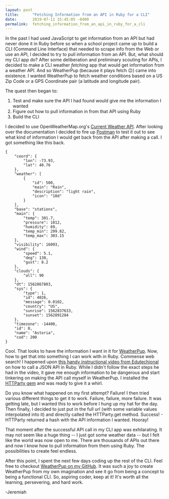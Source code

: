 ```yaml
---
layout: post
title:      "Fetching Information from an API in Ruby for a CLI"
date:       2019-07-11 15:45:05 -0400
permalink:  fetching_information_from_an_api_in_ruby_for_a_cli
---
```



In the past I had used JavaScript to get information from an API but had never done it in Ruby before so when a school project came up to build a CLI (Command Line Interface) that needed to scrape info from the Web or use an API, I decided to try to pull information from an API.  But, what should my CLI app do?  After some deliberation and preliminary scouting for APIs, I decided to make a CLI weather *fetching* app that would get information from a weather API.  And so WeatherPup (because it plays fetch 😉) came into existence.  I wanted WeatherPup to fetch weather conditions based on a US Zip Code or a GPS Coordinate pair (a latitude and longitude pair).

The quest then began to:
1. Test and make sure the API I had found would give me the information I wanted
2. Figure out how to pull information in from that API using Ruby 
3. Build the CLI

I decided to use OpenWeatherMap.org's [Current Weather API](https://openweathermap.org/current).  After looking over the documentation I decided to fire up [Postman](https://www.getpostman.com/) to test it out to see what kind of information I would get back from the API after making a call.  I got something like this back.

```
{
    "coord": {
        "lon": -73.93,
        "lat": 40.76
    },
    "weather": [
        {
            "id": 500,
            "main": "Rain",
            "description": "light rain",
            "icon": "10d"
        }
    ],
    "base": "stations",
    "main": {
        "temp": 301.7,
        "pressure": 1012,
        "humidity": 69,
        "temp_min": 299.82,
        "temp_max": 303.15
    },
    "visibility": 16093,
    "wind": {
        "speed": 5.1,
        "deg": 130,
        "gust": 8.2
    },
    "clouds": {
        "all": 90
    },
    "dt": 1562867803,
    "sys": {
        "type": 1,
        "id": 4026,
        "message": 0.0102,
        "country": "US",
        "sunrise": 1562837633,
        "sunset": 1562891284
    },
    "timezone": -14400,
    "id": 0,
    "name": "Astoria",
    "cod": 200
}
```

Cool.  That looks to have the information I want in it for [WeatherPup](https://github.com/jrodden1/weatherpup).  Now, how to get that into something I can work with in Ruby.  Commense web search!  I happened upon [this handy instructional video from Edutechional](https://www.youtube.com/watch?v=mwtKQlu7a08) on how to call a JSON API in Ruby.  While I didn't follow the exact steps he had in the video, it gave me enough information to be dangerous and start tinkering on making the API call myself in WeatherPup.   I installed the [HTTParty gem](https://rubygems.org/gems/httparty) and was ready to give it a whirl.

Do you know what happened on my first attempt?  Failure!  I then tried various different things to get it to work.  Failure, failure, more failure.  It was getting late, but I wanted this to work before I hung up my hat for the day.  Then finally, I decided to just put in the full url (with some variable values interpolated into it) and directly called the HTTParty.get method.  Success! - HTTParty returned a hash with the API information I wanted.  Hooray!   

That moment after the successful API call in my CLI app was exhilarating.  It may not seem like a huge thing -- I just got some weather data -- but I felt like the world was now open to me.  There are thousands of APIs out there and now I know how to pull information from them using Ruby.  The possibilities to create feel endless.  

After this point, I spent the next few days coding up the rest of the CLI.  Feel free to checkout [WeatherPup on my GitHub](https://github.com/jrodden1/weatherpup).  It was such a joy to create WeatherPup from my own imagination and see it go from being a concept to being a functional CLI.  So, aspiring coder, keep at it!  It's worth all the learning, persevering, and hard work.

-Jeremiah



